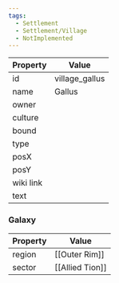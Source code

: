 ```yaml
---
tags:
  - Settlement
  - Settlement/Village
  - NotImplemented
---
```


| Property  | Value          |
| --------- | -------------- |
| id        | village_gallus |
| name      | Gallus         |
| owner     |                |
| culture   |                |
| bound     |                |
| type      |                |
| posX      |                |
| posY      |                |
| wiki link |                |
| text      |                |

### Galaxy
| Property | Value           |
| -------- | --------------- |
| region   | [[Outer Rim]]   |
| sector   | [[Allied Tion]] |
